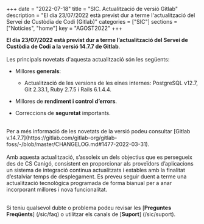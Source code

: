 +++
date        = "2022-07-18"
title       = "SIC. Actualització de versió Gitlab"
description = "El dia 23/07/2022 està previst dur a terme l'actualització del Servei de Custòdia de Codi (Gitlab)"
categories  = ["SIC"]
sections    = ["Notícies", "home"]
key         = "AGOST2022"
+++

**El dia 23/07/2022 està previst dur a terme l’actualització del Servei de Custòdia de Codi a la versió 14.7.7 de Gitlab**.
<br>
<br>
Les principals novetats d'aquesta actualització són les següents:
<br>

* Millores **generals**:
    * Actualització de les versions de les eines internes: PostgreSQL v12.7, Git 2.33.1, Ruby 2.7.5 i Rails 6.1.4.4.

* Millores de **rendiment i control d’errors**.
* Correccions de **seguretat** importants.

<br>
Per a més informació de les novetats de la versió podeu consultar [Gitlab v.14.7.7](https://gitlab.com/gitlab-org/gitlab-foss/-/blob/master/CHANGELOG.md#1477-2022-03-31).
<br>
<br>
Amb aquesta actualització, s’assoleix un dels objectius que es persegueix des de CS Canigó, consistent en proporcionar als
proveïdors d’aplicacions un sistema de integració continua actualitzats i estables amb la finalitat d’estalviar temps de desplegament.
Es preveu seguir duent a terme una actualització tecnològica programada de forma bianual per a anar incorporant
millores i nova funcionalitat.
<br>
<br>

Si teniu qualsevol dubte o problema podeu revisar les [**Preguntes Freqüents**] (/sic/faq) o utilitzar els canals de [**Suport**] (/sic/suport).